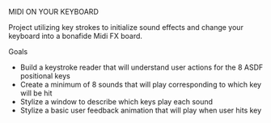 MIDI ON YOUR KEYBOARD

Project utilizing key strokes to initialize sound effects and change your keyboard into a bonafide Midi FX board.

Goals
- Build a keystroke reader that will understand user actions for the 8 ASDF positional keys
- Create a minimum of 8 sounds that will play corresponding to which key will be hit
- Stylize a window to describe which keys play each sound
- Stylize a basic user feedback animation that will play when user hits key
